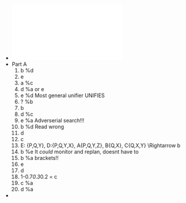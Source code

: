 - ![2012.pdf](../assets/2012_1683737310031_0.pdf)
- Part A
  1. b %d
  2. e
  3. a %c
  4. d %a or e
  5.  e %d Most general unifier UNIFIES
  6. ? %b
  7. b 
  8. d %c
  9. e %a Adverserial search!!!
  10. b %d Read wrong
  11. d
  12. c
  13.  E: {P,Q,Y}, D:{P,Q,Y,X}, A{P,Q,Y,Z}, B{Q,X}, C{Q,X,Y} \Rightarrow b
  14. b %e It _could_ monitor and replan, doesnt have to
  15. b %a brackets!!
  16. e
  17. d
  18. 1-0.7*0.3*0.2 = c 
  19. c %a
  20. d %a
-